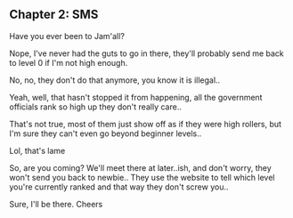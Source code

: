 Chapter 2: SMS
--------------

Have you ever been to Jam'all?

Nope, I've never had the guts to go in there, they'll probably send me back to level 0 if I'm not high enough.

No, no, they don't do that anymore, you know it is illegal..

Yeah, well, that hasn't stopped it from happening, all the government officials rank so high up they don't really care..

That's not true, most of them just show off as if they were high rollers, but I'm sure they can't even go beyond beginner levels..

Lol, that's lame

So, are you coming? We'll meet there at later..ish, and don't worry, they won't send you back to newbie.. They use the website to tell which level you're currently ranked and that way they don't screw you..

Sure, I'll be there. Cheers

